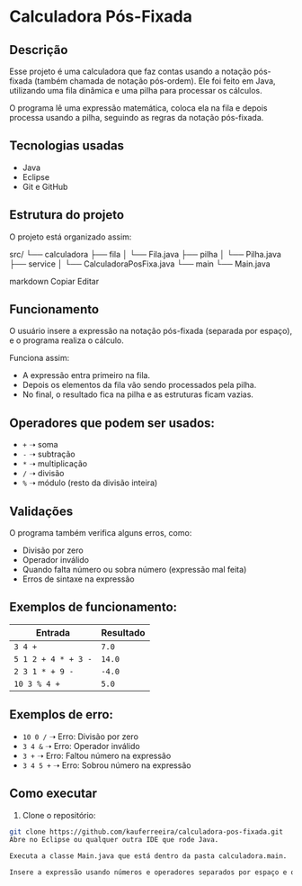 # Calculadora Pós-Fixada

## Descrição
Esse projeto é uma calculadora que faz contas usando a notação pós-fixada (também chamada de notação pós-ordem). Ele foi feito em Java, utilizando uma fila dinâmica e uma pilha para processar os cálculos.  

O programa lê uma expressão matemática, coloca ela na fila e depois processa usando a pilha, seguindo as regras da notação pós-fixada.

## Tecnologias usadas
- Java
- Eclipse
- Git e GitHub

## Estrutura do projeto
O projeto está organizado assim:

src/
└── calculadora
├── fila
│ └── Fila.java
├── pilha
│ └── Pilha.java
├── service
│ └── CalculadoraPosFixa.java
└── main
└── Main.java

markdown
Copiar
Editar

## Funcionamento
O usuário insere a expressão na notação pós-fixada (separada por espaço), e o programa realiza o cálculo.  

Funciona assim:
- A expressão entra primeiro na fila.
- Depois os elementos da fila vão sendo processados pela pilha.
- No final, o resultado fica na pilha e as estruturas ficam vazias.

## Operadores que podem ser usados:
- `+` ➝ soma
- `-` ➝ subtração
- `*` ➝ multiplicação
- `/` ➝ divisão
- `%` ➝ módulo (resto da divisão inteira)

## Validações
O programa também verifica alguns erros, como:
- Divisão por zero
- Operador inválido
- Quando falta número ou sobra número (expressão mal feita)
- Erros de sintaxe na expressão

## Exemplos de funcionamento:

| Entrada                 | Resultado |
|-------------------------|-----------|
| `3 4 +`                 | `7.0`     |
| `5 1 2 + 4 * + 3 -`     | `14.0`    |
| `2 3 1 * + 9 -`         | `-4.0`    |
| `10 3 % 4 +`            | `5.0`     |

## Exemplos de erro:
- `10 0 /` ➝ Erro: Divisão por zero
- `3 4 &` ➝ Erro: Operador inválido
- `3 +` ➝ Erro: Faltou número na expressão
- `3 4 5 +` ➝ Erro: Sobrou número na expressão

## Como executar
1. Clone o repositório:
```bash
git clone https://github.com/kauferreeira/calculadora-pos-fixada.git
Abre no Eclipse ou qualquer outra IDE que rode Java.

Executa a classe Main.java que está dentro da pasta calculadora.main.

Insere a expressão usando números e operadores separados por espaço e o programa faz o cálculo.
